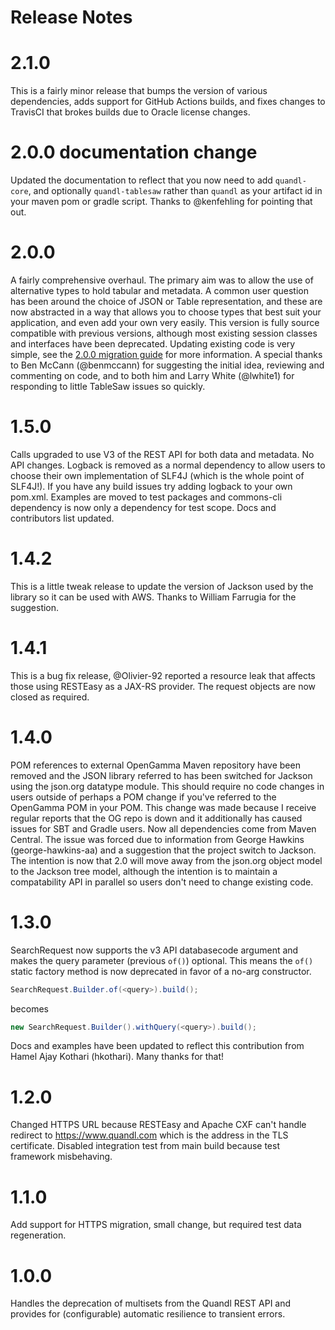 Release Notes
=============
# 2.1.0
This is a fairly minor release that bumps the version of various dependencies, adds support for GitHub Actions builds, and fixes changes to TravisCI that brokes builds due to Oracle license changes.
 
# 2.0.0 documentation change
Updated the documentation to reflect that you now need to add `quandl-core`, and optionally `quandl-tablesaw` rather than `quandl` 
as your artifact id in your maven pom or gradle script.  Thanks to @kenfehling for pointing that out.

# 2.0.0
A fairly comprehensive overhaul. The primary aim was to allow the use of alternative types to hold tabular and metadata. A common user 
question has been around the choice of JSON or Table representation, and these are now abstracted in a way that allows you to choose 
types that best suit your application, and even add your own very easily. This version is fully source compatible with previous 
versions, although most existing session classes and interfaces have been deprecated. Updating existing code is very simple, 
see the [2.0.0 migration guide](README.md#200-migration-guide) for more information.  A special thanks to Ben McCann (@benmccann) for suggesting the initial idea,
reviewing and commenting on code, and to both him and Larry White (@lwhite1) for responding to little TableSaw issues so quickly.

# 1.5.0
Calls upgraded to use V3 of the REST API for both data and metadata.  No API changes.  Logback is removed as a normal dependency to 
allow users to choose their own implementation of SLF4J (which is the whole point of SLF4J!).  If you have any build issues try adding
logback to your own pom.xml.  Examples are moved to test packages and commons-cli dependency is now only a dependency for test scope.
Docs and contributors list updated.

# 1.4.2
This is a little tweak release to update the version of Jackson used by the 
library so it can be used with AWS.  Thanks to William Farrugia for the 
suggestion.

# 1.4.1
This is a bug fix release, @Olivier-92 reported a resource leak that affects
those using RESTEasy as a JAX-RS provider.  The request objects are now closed
as required.

# 1.4.0
POM references to external OpenGamma Maven repository have been removed and the JSON library referred to has been switched for
Jackson using the json.org datatype module.  This should require no code changes in users outside of perhaps a POM change if you've
referred to the OpenGamma POM in your POM.  This change was made because I receive regular reports that the OG repo is down and it
additionally has caused issues for SBT and Gradle users.  Now all dependencies come from Maven Central.  The issue was forced due to
information from George Hawkins (george-hawkins-aa) and a suggestion that the project switch to Jackson.  The intention is now that 
2.0 will move away from the json.org object model to the Jackson tree model, although the intention is to maintain a compatability API
in parallel so users don't need to change existing code.

# 1.3.0
SearchRequest now supports the v3 API databasecode argument and makes the query
parameter (previous `of()`) optional.  This means the `of()` static factory 
method is now deprecated in favor of a no-arg constructor. 
``` java 
SearchRequest.Builder.of(<query>).build();
```
becomes 
``` java
new SearchRequest.Builder().withQuery(<query>).build();
```
Docs and examples have been updated to reflect this contribution from 
Hamel Ajay Kothari (hkothari).  Many thanks for that!

# 1.2.0
Changed HTTPS URL because RESTEasy and Apache CXF can't handle redirect to https://www.quandl.com which is the address in the TLS certificate.  Disabled 
integration test from main build because test framework misbehaving.

# 1.1.0 
Add support for HTTPS migration, small change, but required test data regeneration.

# 1.0.0
Handles the deprecation of multisets from the Quandl REST API and provides for (configurable) automatic resilience to 
transient errors.
